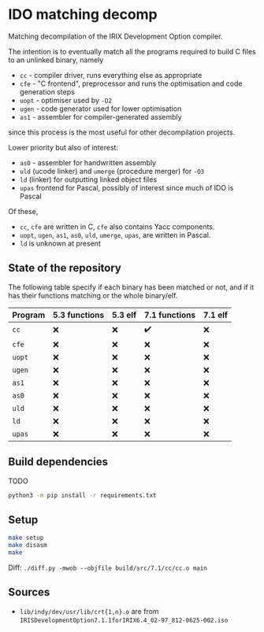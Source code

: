 # IDO matching decomp

Matching decompilation of the IRIX Development Option compiler.

The intention is to eventually match all the programs required to build C files to an unlinked binary, namely

- `cc` - compiler driver, runs everything else as appropriate
- `cfe` - "C frontend", preprocessor and runs the optimisation and code generation steps
- `uopt` - optimiser used by `-O2`
- `ugen` - code generator used for lower optimisation
- `as1` - assembler for compiler-generated assembly

since this process is the most useful for other decompilation projects.

Lower priority but also of interest:

- `as0` - assembler for handwritten assembly
- `uld` (ucode linker) and `umerge` (procedure merger) for `-O3`
- `ld` (linker) for outputting linked object files
- `upas` frontend for Pascal, possibly of interest since much of IDO is Pascal

Of these,

- `cc`, `cfe` are written in C, `cfe` also contains Yacc components.
- `uopt`, `ugen`, `as1`, `as0`, `uld`, `umerge`, `upas`, are written in Pascal.
- `ld` is unknown at present

## State of the repository

The following table specify if each binary has been matched or not, and if it has their functions matching or the whole binary/elf.

| Program | 5.3 functions | 5.3 elf | 7.1 functions | 7.1 elf |
| -       | -   | -   | -   | -   |
| `cc`    | :x: | :x: | :heavy_check_mark: | :x: |
| `cfe`   | :x: | :x: | :x: | :x: |
| `uopt`  | :x: | :x: | :x: | :x: |
| `ugen`  | :x: | :x: | :x: | :x: |
| `as1`   | :x: | :x: | :x: | :x: |
| `as0`   | :x: | :x: | :x: | :x: |
| `uld`   | :x: | :x: | :x: | :x: |
| `ld`    | :x: | :x: | :x: | :x: |
| `upas`  | :x: | :x: | :x: | :x: |

## Build dependencies

TODO

```bash
python3 -m pip install -r requirements.txt
```

## Setup

```bash
make setup
make disasm
make
```

Diff: `./diff.py -mwob --objfile build/src/7.1/cc/cc.o main`

## Sources

- `lib/indy/dev/usr/lib/crt{1,n}.o` are from `IRISDevelopmentOption7.1.1forIRIX6.4_02-97_812-0625-002.iso`
